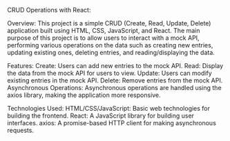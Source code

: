 CRUD Operations with React:

Overview:
  This project is a simple CRUD (Create, Read, Update, Delete) application built using HTML, CSS, JavaScript, and React. The main purpose 
  of this project is to allow users to interact with a mock API, performing various operations on the data such as creating new entries,
  updating existing ones, deleting entries, and reading/displaying the data.

Features:
    Create: Users can add new entries to the mock API.
    Read: Display the data from the mock API for users to view.
    Update: Users can modify existing entries in the mock API.
    Delete: Remove entries from the mock API.
    Asynchronous Operations: Asynchronous operations are handled using the axios library, making the application more responsive.
    
Technologies Used:
      HTML/CSS/JavaScript: Basic web technologies for building the frontend.
      React: A JavaScript library for building user interfaces.
      axios: A promise-based HTTP client for making asynchronous requests.



